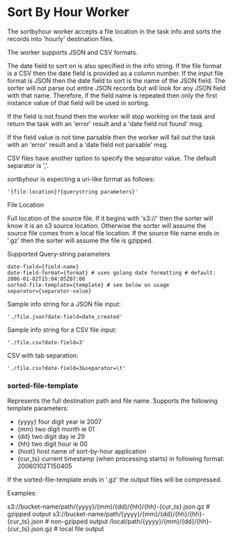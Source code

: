 # Sort By Hour Worker

The sortbyhour worker accepts a file location in the task info and sorts the records into 'hourly'
destination files. 

The worker supports JSON and CSV formats. 

The date field to sort on is also specified in the info string. If the file format is a 
CSV then the date field is provided as a column number. If the input file format is JSON then
the date field to sort is the name of the JSON field. The sorter will not parse out entire JSON
records but will look for any JSON field with that name. Therefore, if the field name is repeated then 
only the first instance value of that field will be used in sorting.

If the field is not found then the worker will stop working on the task and return the task with an
'error' result and a 'date field not found' msg.

If the field value is not time parsable then the worker will fail out the task with an 'error' result 
and a 'date field not parsable' msg.

CSV files have another option to specify the separator value. The default separator is ','.

sortbyhour is expecting a uri-like format as follows:

```
'{file-location}?{querystring parameters}'
```

File Location

Full location of the source file. If it begins with 's3://' then the sorter will 
know it is an s3 source location. Otherwise the sorter will assume the source file
comes from a local file location. If the source file name ends in '.gz' then the 
sorter will assume the file is gzipped.

Supported Query-string parameters

```
date-field={field-name}
date-field-format={format} # uses golang date formatting # default: 2006-01-02T15:04:05Z07:00
sorted-file-template={template} # see below on usage
separator={separator-value}
```

Sample info string for a JSON file input:

```
'./file.json?date-field=date_created'
```

Sample info string for a CSV file input:

```
'./file.csv?date-field=3'
```

CSV with tab separation:

```
'./file.csv?date-field=3&separator=\t'
```

### sorted-file-template

Represents the full destination path and file name. Supports the following
template parameters:

- {yyyy}   four digit year ie 2007
- {mm}     two digit month ie 01
- {dd}     two digit day ie 29
- {hh}     two digit hour ie 00
- {host}   host name of sort-by-hour application
- {cur_ts} current timestamp (when processing starts) in following format: 20060102T150405

If the sorted-file-template ends in '.gz' the output files will be compressed.

Examples:

s3://bucket-name/path/{yyyy}/{mm}/{dd}/{hh}/{hh}-{cur_ts}.json.gz # gzipped output
s3://bucket-name/path/{yyyy}/{mm}/{dd}/{hh}/{hh}-{cur_ts}.json # non-gzipped output
/local/path/{yyyy}/{mm}/{dd}/{hh}-{cur_ts}.json.gz # local file output
